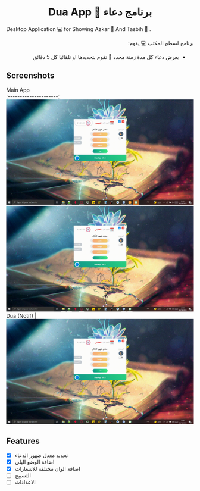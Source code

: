 <h1 align="center"> Dua App 🤲 برنامج دعاء </h1>

Desktop Application 💻 for Showing Azkar 🤲 And Tasbih 📿 . <br />

<div align="right" dir="rtl">
برنامج لسطح المكتب 💻 يقوم:
  
- بعرض دعاء كل مدة زمنة محدد 💬 تقوم بتحديدها او تلقائيا كل 5 دقائق 
</div>

## Screenshots
Main App          
:---------------------:
![Main App - screenshots](screenshots/PictureMain.gif) 
![Notifications - screenshots](screenshots/PictureNotif.gif)
Dua (Notif)           |
![Notifications - screenshoot](screenshots/PictureNotif.gif)

## Features
* [x] تحديد معدل ضهور الدعاء  
* [x] اضافة الوضع اليلي
* [x] اضافة الوان مختلفة للاشعارات
* [ ] التسبيح
* [ ] الاعدادات
